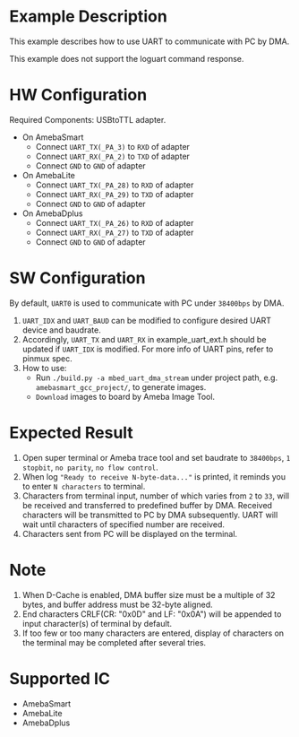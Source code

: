 # Example Description

This example describes how to use UART to communicate with PC by DMA.

This example does not support the loguart command response.

# HW Configuration

Required Components: USBtoTTL adapter.

* On AmebaSmart
	- Connect `UART_TX(_PA_3)` to `RXD` of adapter
	- Connect `UART_RX(_PA_2)` to `TXD` of adapter
	- Connect `GND` to `GND` of adapter
* On AmebaLite
	- Connect `UART_TX(_PA_28)` to `RXD` of adapter
	- Connect `UART_RX(_PA_29)` to `TXD` of adapter
	- Connect `GND` to `GND` of adapter
* On AmebaDplus
	- Connect `UART_TX(_PA_26)` to `RXD` of adapter
	- Connect `UART_RX(_PA_27)` to `TXD` of adapter
	- Connect `GND` to `GND` of adapter

# SW Configuration

By default, `UART0` is used to communicate with PC under `38400bps` by DMA.

1. `UART_IDX` and `UART_BAUD` can be modified to configure desired UART device and baudrate.
2. Accordingly, `UART_TX` and `UART_RX` in example_uart_ext.h should be updated if `UART_IDX` is modified.
   For more info of UART pins, refer to pinmux spec.
3. How to use:
    * Run `./build.py -a mbed_uart_dma_stream` under project path, e.g. `amebasmart_gcc_project/`, to generate images.
    * `Download` images to board by Ameba Image Tool.

# Expected Result

1. Open super terminal or Ameba trace tool and set baudrate to `38400bps`, `1 stopbit`, `no parity`, `no flow control`.
2. When log `"Ready to receive N-byte-data..."` is printed, it reminds you to enter `N characters` to terminal.
3. Characters from terminal input, number of which varies from `2` to `33`, will be received and transferred to predefined buffer by DMA. Received characters will be transmitted to PC by DMA subsequently. UART will wait until characters of specified number are received.
4. Characters sent from PC will be displayed on the terminal.

# Note

1. When D-Cache is enabled, DMA buffer size must be a multiple of 32 bytes, and buffer address must be 32-byte aligned.
2. End characters CRLF(CR: "0x0D" and LF: "0x0A") will be appended to input character(s) of terminal by default.
3. If too few or too many characters are entered, display of characters on the terminal may be completed after several tries.

# Supported IC

* AmebaSmart
* AmebaLite
* AmebaDplus
